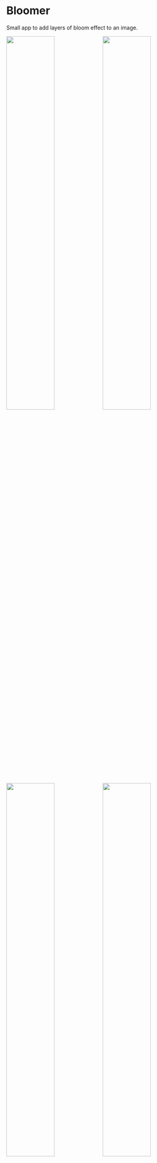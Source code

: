 # Bloomer

Small app to add layers of bloom effect to an image.

<img src="https://i.imgur.com/s73RQW6.jpg" width="50%"><img src="https://i.imgur.com/vrr2Z57.png" width="50%">
<img src="https://i.imgur.com/iA7tnEg.jpg" width="50%"><img src="https://i.imgur.com/JQTaX6x.png" width="50%">

## How to use ?

select a file, change the UI sliders, save the bloomed image.

## How it is made ?

The image is copied, then threshold + blur, brightness and saturation filters are applied on the copy.
The copy is then sumed with the original image.

----------------

made by myro_973 - 2019.01
www.instagram.com/myro_973/